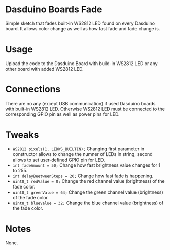 # Dasduino Boards Fade
Simple sketch that fades built-in WS2812 LED found on every Dasduino board. It allows color change as well as how fast fade and fade change is.

# Usage
Upload the code to the Dasduino Board with build-in WS2812 LED or any other board with added WS2812 LED.

# Connections
There are no any (except USB communication) if used Dasduino boards with built-in WS2812 LED. Otherwise WS2812 LED must be connected to the corresponding GPIO pin as well as power pins for LED.

# Tweaks
- `WS2812 pixels(1, LEDWS_BUILTIN);` Changing first parameter in constructor allows to change the numner of LEDs in string, second allows to set user-defined GPIO pin for LED.
- `int fadeAmount = 50;` Change how fast brightness value changes for 1 to 255.
- `int delayBeetweenSteps = 20;` Change how fast fade is happening.
- `uint8_t redValue = 0;` Change the red channel value (brightness) of the fade color.
- `uint8_t greenValue = 64;` Change the green channel value (brightness) of the fade color.
- `uint8_t blueValue = 32;` Change the blue channel value (brightness) of the fade color.

# Notes
None.
